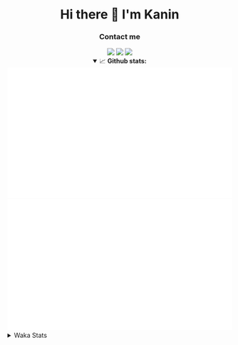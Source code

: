 <div align="center">
 <h1>Hi there 👋 I'm Kanin</h1>
 <h3>Contact me</h3>
 <a href="mailto:im@kanin.dev"><img src="https://img.shields.io/badge/gmail-%23D14836.svg?&style=for-the-badge&logo=gmail&logoColor=white"/></a>
 <a href="https://twitter.com/KaninTwt"><img src="https://img.shields.io/badge/twitter-%231DA1F2.svg?&style=for-the-badge&logo=twitter&logoColor=white"/></a>
 <a href="https://www.linkedin.com/in/KaninDev"><img src="https://img.shields.io/badge/linkedin-%230077B5.svg?&style=for-the-badge&logo=linkedin&logoColor=white"/></a>
<details open>
  <summary>📈 <b>Github stats:</b></summary>
  <img src="https://github.com/Kanin/Kanin/blob/master/scripts/GitHubStats/generated/overview.svg"/>
  <img src="https://github.com/Kanin/Kanin/blob/master/scripts/GitHubStats/generated/languages.svg"/>
</details>
</div>

<details>
 <summary>Waka Stats</summary>

<!--START_SECTION:waka-->
![Code Time](http://img.shields.io/badge/Code%20Time-2%2C596%20hrs%207%20mins-blue)

![Profile Views](http://img.shields.io/badge/Profile%20Views-0-blue)

![Lines of code](https://img.shields.io/badge/From%20Hello%20World%20I%27ve%20Written-776.1%20thousand%20lines%20of%20code-blue)

**🐱 My GitHub Data** 

> 📦 181.2 kB Used in GitHub's Storage 
 > 
> 🏆 69 Contributions in the Year 2025
 > 
> 🚫 Not Opted to Hire
 > 
> 📜 28 Public Repositories 
 > 
> 🔑 19 Private Repositories 
 > 
**I'm an Early 🐤** 

```text
🌞 Morning                3005 commits        ███████░░░░░░░░░░░░░░░░░░   27.69 % 
🌆 Daytime                3190 commits        ███████░░░░░░░░░░░░░░░░░░   29.40 % 
🌃 Evening                3119 commits        ███████░░░░░░░░░░░░░░░░░░   28.74 % 
🌙 Night                  1537 commits        ████░░░░░░░░░░░░░░░░░░░░░   14.16 % 
```
📅 **I'm Most Productive on Monday** 

```text
Monday                   2091 commits        █████░░░░░░░░░░░░░░░░░░░░   19.27 % 
Tuesday                  1572 commits        ████░░░░░░░░░░░░░░░░░░░░░   14.49 % 
Wednesday                1088 commits        ███░░░░░░░░░░░░░░░░░░░░░░   10.03 % 
Thursday                 1671 commits        ████░░░░░░░░░░░░░░░░░░░░░   15.40 % 
Friday                   1813 commits        ████░░░░░░░░░░░░░░░░░░░░░   16.71 % 
Saturday                 1045 commits        ██░░░░░░░░░░░░░░░░░░░░░░░   09.63 % 
Sunday                   1571 commits        ████░░░░░░░░░░░░░░░░░░░░░   14.48 % 
```


📊 **This Week I Spent My Time On** 

```text
🕑︎ Time Zone: America/New_York

💬 Programming Languages: 
Python                   7 hrs 42 mins       ████████████████░░░░░░░░░   64.98 % 
TypeScript               2 hrs 7 mins        ████░░░░░░░░░░░░░░░░░░░░░   17.93 % 
Other                    52 mins             ██░░░░░░░░░░░░░░░░░░░░░░░   07.43 % 
JavaScript               29 mins             █░░░░░░░░░░░░░░░░░░░░░░░░   04.17 % 
Java                     25 mins             █░░░░░░░░░░░░░░░░░░░░░░░░   03.64 % 

🔥 Editors: 
VS Code                  11 hrs 45 mins      █████████████████████████   99.22 % 
PyCharm                  5 mins              ░░░░░░░░░░░░░░░░░░░░░░░░░   00.78 % 

🐱‍💻 Projects: 
Site                     11 hrs 4 mins       ███████████████████████░░   93.46 % 
DiscordSRV               26 mins             █░░░░░░░░░░░░░░░░░░░░░░░░   03.70 % 
Advent-of-Code           14 mins             █░░░░░░░░░░░░░░░░░░░░░░░░   02.06 % 
APIServer                4 mins              ░░░░░░░░░░░░░░░░░░░░░░░░░   00.59 % 
Community-Bot            1 min               ░░░░░░░░░░░░░░░░░░░░░░░░░   00.19 % 

💻 Operating System: 
Windows                  11 hrs 51 mins      █████████████████████████   100.00 % 
```

**I Mostly Code in Python** 

```text
Python                   33 repos            ████████████████░░░░░░░░░   62.26 % 
Java                     7 repos             ███░░░░░░░░░░░░░░░░░░░░░░   13.21 % 
TypeScript               5 repos             ██░░░░░░░░░░░░░░░░░░░░░░░   09.43 % 
HTML                     3 repos             █░░░░░░░░░░░░░░░░░░░░░░░░   05.66 % 
Kotlin                   1 repo              ░░░░░░░░░░░░░░░░░░░░░░░░░   01.89 % 
```



**Timeline**

![Lines of Code chart](https://raw.githubusercontent.com/Kanin/Kanin/master/assets/bar_graph.png)


 Last Updated on 06/03/2025 20:36:24 UTC
<!--END_SECTION:waka-->
</details>
